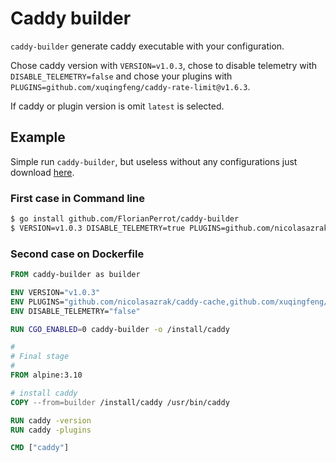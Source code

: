 # Caddy builder

`caddy-builder` generate caddy executable with your configuration.

Chose caddy version with `VERSION=v1.0.3`, chose to disable telemetry with `DISABLE_TELEMETRY=false` and chose your plugins with `PLUGINS=github.com/xuqingfeng/caddy-rate-limit@v1.6.3`.

If caddy or plugin version is omit `latest` is selected.

## Example

Simple run `caddy-builder`, but useless without any configurations just download [here](https://caddyserver.com/download).

### First case in Command line
```bash
$ go install github.com/FlorianPerrot/caddy-builder
$ VERSION=v1.0.3 DISABLE_TELEMETRY=true PLUGINS=github.com/nicolasazrak/caddy-cache,github.com/xuqingfeng/caddy-rate-limit@v1.6.3 caddy-builder
```

### Second case on Dockerfile

```Dockerfile
FROM caddy-builder as builder

ENV VERSION="v1.0.3"
ENV PLUGINS="github.com/nicolasazrak/caddy-cache,github.com/xuqingfeng/caddy-rate-limit"
ENV DISABLE_TELEMETRY="false"

RUN CGO_ENABLED=0 caddy-builder -o /install/caddy

#
# Final stage
#
FROM alpine:3.10

# install caddy
COPY --from=builder /install/caddy /usr/bin/caddy

RUN caddy -version
RUN caddy -plugins

CMD ["caddy"]

```